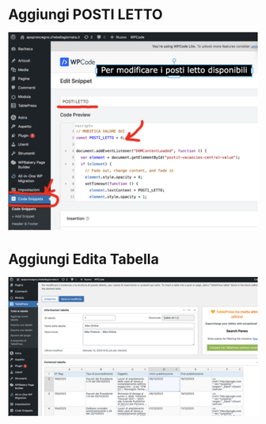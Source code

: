 # Aggiungi POSTI LETTO
![posti letto script](./screenshots/posti-letto.png)

# Aggiungi Edita Tabella
![TablePress](./screenshots/TablePress.png)

